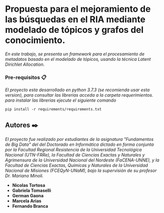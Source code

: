 # Propuesta para el mejoramiento de las búsquedas en el RIA mediante modelado de tópicos y grafos del conocimiento.

_En este trabajo, se presenta un framework para el procesamiento de metadatos basado en el modelado de tópicos, usando la técnica Latent Dirichlet Allocation._


### Pre-requisitos 📋

_El proyecto esta desarrollado en python 3.7.3 (se recomienda usar esta version), para consultar las librerias acceda a la carpeta requerimientos._
_para instalar las librerias ejecute el siguiente comando_
```
pip install -r requirements/requirements.txt
```

## Autores ✒️

_El proyecto fue realizado por estudiantes de la asignatura "Fundamentos de Big Data" del del Doctorado en Informática dictado en forma conjunta por la Facultad Regional Resistencia de la Universidad Tecnológica Nacional (UTN-FRRe), la Facultad de Ciencias Exactas y Naturales y Agrimensura de la Universidad Nacional del Nordeste (FaCENA-UNNE), y la Facultad de Ciencias Exactas, Químicas y Naturales de la Universidad Nacional de Misiones (FCEQyN-UNaM), bajo la supervisión de su profesor Dr. Mariano Minoli._

* **Nicolas Tortosa**
* **Gabriela Tomaselli**
* **German Gaona**
* **Marcela Arias**
* **Fernando Branca**
